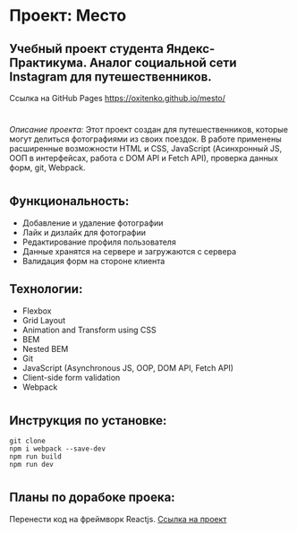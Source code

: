 # Проект: Место

## Учебный проект студента Яндекс-Практикума. Аналог социальной сети Instagram для путешественников.

Ссылка на GitHub Pages https://oxitenko.github.io/mesto/

#

_Описание проекта:_ Этот проект создан для путешественников, которые могут делиться фотографиями из своих поездок. В работе применены расширенные возможности HTML и CSS, JavaScript (Асинхронный JS, ООП в интерфейсах, работа с DOM API и Fetch API), проверка данных форм, git, Webpack. 

#

## Функциональность:

- Добавление и удаление фотографии 
- Лайк и дизлайк для фотографии 
- Редактирование профиля пользователя 
- Данные хранятся на сервере и загружаются с сервера 
- Валидация форм на стороне клиента

 ## Технологии:
 
- Flexbox
- Grid Layout
- Animation and Transform using CSS
- BEM 
- Nested BEM
- Git
- JavaScript (Asynchronous JS, OOP, DOM API, Fetch API) 
- Client-side form validation 
- Webpack

#

## Инструкция по установке: 

```
git clone
npm i webpack --save-dev
npm run build
npm run dev

```
#

## Планы по дорабоке проека: 
Перенести код на фреймворк Reactjs. [Ссылка на проект](https://github.com/oxitenko/mesto-react) 

#
